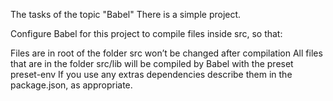 The tasks of the topic "Babel"
There is a simple project.

Configure Babel for this project to compile files inside src, so that:

Files are in root of the folder src won’t be changed after compilation
All files that are in the folder src/lib will be compiled by Babel with the preset preset-env
If you use any extras dependencies describe them in the package.json, as appropriate.

